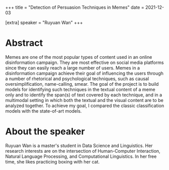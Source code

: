 +++
title = "Detection of Persuasion Techniques in Memes"
date = 2021-12-03

[extra]
speaker = "Ruyuan Wan"
+++


# Abstract
Memes are one of the most popular types of content used in an online disinformation campaign. They are most effective on social media platforms since they can easily reach a large number of users. Memes in a disinformation campaign achieve their goal of influencing the users through a number of rhetorical and psychological techniques, such as causal oversimplification, name-calling, smear.
The goal of the project is to build models for identifying such techniques in the textual content of a meme only and to identify the span(s) of text covered by each technique, and in a multimodal setting in which both the textual and the visual content are to be analyzed together. To achieve my goal, I compared the classic classification models with the state-of-art models. 

# About the speaker
Ruyuan Wan is a master's student in Data Science and Linguistics. Her research interests are on the intersection of Human-Computer Interaction, Natural Language Processing, and Computational Linguistics. In her free time, she likes practicing boxing with her cat.

